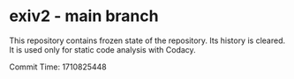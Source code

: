 # exiv2 - main branch

This repository contains frozen state of the repository.
Its history is cleared. It is used only for static code
analysis with Codacy.

Commit Time: 1710825448